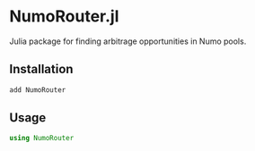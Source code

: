 # NumoRouter.jl

Julia package for finding arbitrage opportunities in Numo pools.

## Installation

```julia
add NumoRouter
```

## Usage

```julia
using NumoRouter
```
